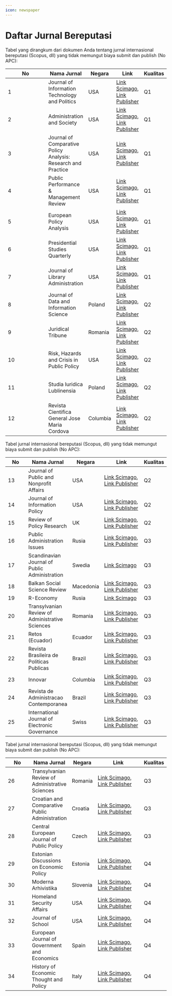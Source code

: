```yaml
---
icon: newspaper
---
```


# Daftar Jurnal Bereputasi

Tabel yang dirangkum dari dokumen Anda tentang jurnal internasional bereputasi (Scopus, dll) yang tidak memungut biaya submit dan publish (No APC):

<table><thead><tr><th width="115">No</th><th>Nama Jurnal</th><th>Negara</th><th>Link</th><th>Kualitas</th></tr></thead><tbody><tr><td>1</td><td>Journal of Information Technology and Politics</td><td>USA</td><td><a href="https://www.scimagojr.com/journalsearch.php?q=19700170417&#x26;tip=sid&#x26;clean=0">Link Scimago</a>, <a href="https://www.tandfonline.com/action/authorSubmission?show=instructions&#x26;journalCode=witp20#publication-charges">Link Publisher</a></td><td>Q1</td></tr><tr><td>2</td><td>Administration and Society</td><td>USA</td><td><a href="https://www.scimagojr.com/journalsearch.php?q=16032&#x26;tip=sid&#x26;clean=0">Link Scimago</a>, <a href="https://journals.sagepub.com/author-instructions/AAS">Link Publisher</a></td><td>Q1</td></tr><tr><td>3</td><td>Journal of Comparative Policy Analysis: Research and Practice</td><td>USA</td><td><a href="https://www.scimagojr.com/journalsearch.php?q=19700188160&#x26;tip=sid&#x26;clean=0">Link Scimago</a>, <a href="https://www.tandfonline.com/journals/fcpa20/about-this-journal#open-access">Link Publisher</a></td><td>Q1</td></tr><tr><td>4</td><td>Public Performance &#x26; Management Review</td><td>USA</td><td><a href="https://www.scimagojr.com/journalsearch.php?q=5800169457&#x26;tip=sid&#x26;clean=0">Link Scimago</a>, <a href="https://www.tandfonline.com/journals/mpmr20/about-this-journal#open-access">Link Publisher</a></td><td>Q1</td></tr><tr><td>5</td><td>European Policy Analysis</td><td>USA</td><td><a href="https://www.scimagojr.com/journalsearch.php?q=21100886407&#x26;tip=sid&#x26;clean=0">Link Scimago</a>, <a href="https://onlinelibrary.wiley.com/page/journal/23806567/homepage/forauthors.html">Link Publisher</a></td><td>Q1</td></tr><tr><td>6</td><td>Presidential Studies Quarterly</td><td>USA</td><td><a href="https://www.scimagojr.com/journalsearch.php?q=23528&#x26;tip=sid&#x26;clean=0">Link Scimago</a>, <a href="https://onlinelibrary.wiley.com/page/journal/17415705/homepage/forauthors.html">Link Publisher</a></td><td>Q1</td></tr><tr><td>7</td><td>Journal of Library Administration</td><td>USA</td><td><a href="https://www.scimagojr.com/journalsearch.php?q=4700152795&#x26;tip=sid&#x26;clean=0">Link Scimago</a>, <a href="https://www.tandfonline.com/journals/wjla20/about-this-journal#open-access">Link Publisher</a></td><td>Q1</td></tr><tr><td>8</td><td>Journal of Data and Information Science</td><td>Poland</td><td><a href="https://www.scimagojr.com/journalsearch.php?q=21100888812&#x26;tip=sid&#x26;clean=0">Link Scimago</a>, <a href="https://sciendo.com/journal/JDIS?content-tab=how-to-submit">Link Publisher</a></td><td>Q2</td></tr><tr><td>9</td><td>Juridical Tribune</td><td>Romania</td><td><a href="https://www.scimagojr.com/journalsearch.php?q=21101042128&#x26;tip=sid&#x26;clean=0">Link Scimago</a>, <a href="https://www.tribunajuridica.eu/ghidul-autorilor_en.html">Link Publisher</a></td><td>Q2</td></tr><tr><td>10</td><td>Risk, Hazards and Crisis in Public Policy</td><td>USA</td><td><a href="https://www.scimagojr.com/journalsearch.php?q=21100802686&#x26;tip=sid&#x26;clean=0">Link Scimago</a>, <a href="https://onlinelibrary.wiley.com/page/journal/19444079/homepage/forauthors.html">Link Publisher</a></td><td>Q2</td></tr><tr><td>11</td><td>Studia Iuridica Lublinensia</td><td>Poland</td><td><a href="https://www.scimagojr.com/journalsearch.php?q=21101037295&#x26;tip=sid&#x26;clean=0">Link Scimago</a>, <a href="https://journals.umcs.pl/sil/about/submissions#authorGuidelines">Link Publisher</a></td><td>Q2</td></tr><tr><td>12</td><td>Revista Cientifica General Jose Maria Cordova</td><td>Columbia</td><td><a href="https://www.scimagojr.com/journalsearch.php?q=21100996939&#x26;tip=sid&#x26;clean=0">Link Scimago</a>, <a href="https://revistacientificaesmic.com/index.php/esmic/about">Link Publisher</a></td><td>Q2</td></tr></tbody></table>

Tabel jurnal internasional bereputasi (Scopus, dll) yang tidak memungut biaya submit dan publish (No APC):

<table><thead><tr><th width="117">No</th><th>Nama Jurnal</th><th>Negara</th><th width="209">Link</th><th>Kualitas</th></tr></thead><tbody><tr><td>13</td><td>Journal of Public and Nonprofit Affairs</td><td>USA</td><td><a href="https://www.scimagojr.com/journalsearch.php?q=21100874338&#x26;tip=sid&#x26;clean=0">Link Scimago</a>, <a href="https://jpna.org/index.php/jpna/about">Link Publisher</a></td><td>Q2</td></tr><tr><td>14</td><td>Journal of Information Policy</td><td>USA</td><td><a href="https://www.scimagojr.com/journalsearch.php?q=21100872049&#x26;tip=sid&#x26;clean=0">Link Scimago</a>, <a href="https://www.psupress.org/Journals/jnls_JIP.html">Link Publisher</a></td><td>Q2</td></tr><tr><td>15</td><td>Review of Policy Research</td><td>UK</td><td><a href="https://www.scimagojr.com/journalsearch.php?q=50039&#x26;tip=sid&#x26;clean=0">Link Scimago</a>, <a href="https://onlinelibrary.wiley.com/page/journal/15411338/homepage/forauthors.html">Link Publisher</a></td><td>Q2</td></tr><tr><td>16</td><td>Public Administration Issues</td><td>Rusia</td><td><a href="https://vgmu.hse.ru/en/guidelines">Link Scimago</a>, <a href="https://vgmu.hse.ru/en/">Link Publisher</a></td><td>Q3</td></tr><tr><td>17</td><td>Scandinavian Journal of Public Administration</td><td>Swedia</td><td><a href="https://publicera.kb.se/sjpa/instructions">Link Scimago</a></td><td>Q3</td></tr><tr><td>18</td><td>Balkan Social Science Review</td><td>Macedonia</td><td><a href="https://js.ugd.edu.mk/index.php/BSSR/announcement/view/98">Link Scimago</a>, <a href="https://js.ugd.edu.mk/index.php/BSSR/index">Link Publisher</a></td><td>Q3</td></tr><tr><td>19</td><td>R-Economy</td><td>Rusia</td><td><a href="https://journals.urfu.ru/index.php/r-economy">Link Scimago</a></td><td>Q3</td></tr><tr><td>20</td><td>Transylvanian Review of Administrative Sciences</td><td>Romania</td><td><a href="https://www.scimagojr.com/journalsearch.php?q=19400158596&#x26;tip=sid&#x26;clean=0">Link Scimago</a>, <a href="https://rtsa.ro/tras/index.php/tras/pages/view/forauthors">Link Publisher</a></td><td>Q3</td></tr><tr><td>21</td><td>Retos (Ecuador)</td><td>Ecuador</td><td><a href="https://www.scimagojr.com/journalsearch.php?q=21101089124&#x26;tip=sid&#x26;clean=0">Link Scimago</a>, <a href="https://retos.ups.edu.ec/index.php/retos/">Link Publisher</a></td><td>Q3</td></tr><tr><td>22</td><td>Revista Brasileira de Politicas Publicas</td><td>Brazil</td><td><a href="https://www.scimagojr.com/journalsearch.php?q=21100824951&#x26;tip=sid&#x26;clean=0">Link Scimago</a>, <a href="https://www.publicacoesacademicas.uniceub.br/RBPP/about/editorialPolicies#openAccessPolicy">Link Publisher</a></td><td>Q3</td></tr><tr><td>23</td><td>Innovar</td><td>Columbia</td><td><a href="https://www.scimagojr.com/journalsearch.php?q=11600153630&#x26;tip=sid&#x26;clean=0">Link Scimago</a>, <a href="https://revistas.unal.edu.co/index.php/innovar/about">Link Publisher</a></td><td>Q3</td></tr><tr><td>24</td><td>Revista de Administracao Contemporanea</td><td>Brazil</td><td><a href="https://www.scimagojr.com/journalsearch.php?q=21101089574&#x26;tip=sid&#x26;clean=0">Link Scimago</a>, <a href="https://rac.anpad.org.br/index.php/rac/taxas">Link Publisher</a></td><td>Q3</td></tr><tr><td>25</td><td>International Journal of Electronic Governance</td><td>Swiss</td><td><a href="https://www.scimagojr.com/journalsearch.php?q=21100301442&#x26;tip=sid&#x26;clean=0">Link Scimago</a>, <a href="https://www.inderscience.com/jhome.php?jcode=ijeg">Link Publisher</a></td><td>Q3</td></tr></tbody></table>

Tabel jurnal internasional bereputasi (Scopus, dll) yang tidak memungut biaya submit dan publish (No APC):

<table><thead><tr><th width="119">No</th><th>Nama Jurnal</th><th>Negara</th><th width="222">Link</th><th>Kualitas</th></tr></thead><tbody><tr><td>26</td><td>Transylvanian Review of Administrative Sciences</td><td>Romania</td><td><a href="https://www.scimagojr.com/journalsearch.php?q=19400158596&#x26;tip=sid&#x26;clean=0">Link Scimago</a>, <a href="https://rtsa.ro/tras/index.php/tras/pages/view/forauthors">Link Publisher</a></td><td>Q3</td></tr><tr><td>27</td><td>Croatian and Comparative Public Administration</td><td>Croatia</td><td><a href="https://www.scimagojr.com/journalsearch.php?q=21100945716&#x26;tip=sid&#x26;clean=0">Link Scimago</a>, <a href="https://www.ccpa-journal.eu/index.php/ccpa/etichal_standards">Link Publisher</a></td><td>Q3</td></tr><tr><td>28</td><td>Central European Journal of Public Policy</td><td>Czech</td><td><a href="https://www.scimagojr.com/journalsearch.php?q=21100210921&#x26;tip=sid&#x26;clean=0">Link Scimago</a>, <a href="https://sciendo.com/journal/CEJPP">Link Publisher</a></td><td>Q3</td></tr><tr><td>29</td><td>Estonian Discussions on Economic Policy</td><td>Estonia</td><td><a href="https://www.scimagojr.com/journalsearch.php?q=21101042951&#x26;tip=sid&#x26;clean=0">Link Scimago</a>, <a href="https://ojs.utlib.ee/index.php/TPEP/about/submissions">Link Publisher</a></td><td>Q4</td></tr><tr><td>30</td><td>Moderna Arhivistika</td><td>Slovenia</td><td><a href="https://www.scimagojr.com/journalsearch.php?q=21101047909&#x26;tip=sid&#x26;clean=0">Link Scimago</a>, <a href="https://www.pokarh-mb.si/en/zaloznistvo/moderna-arhivistika">Link Publisher</a></td><td>Q4</td></tr><tr><td>31</td><td>Homeland Security Affairs</td><td>USA</td><td><a href="https://www.scimagojr.com/journalsearch.php?q=21100215947&#x26;tip=sid&#x26;clean=0">Link Scimago</a>, <a href="https://www.hsaj.org/submission-guidelines">Link Publisher</a></td><td>Q4</td></tr><tr><td>32</td><td>Journal of School</td><td>USA</td><td><a href="https://www.scimagojr.com/journalsearch.php?q=21100984845&#x26;tip=sid&#x26;clean=0">Link Scimago</a>, <a href="https://www.ojed.org/index.php/JSARD/about/submissions">Link Publisher</a></td><td>Q4</td></tr><tr><td>33</td><td>European Journal of Government and Economics</td><td>Spain</td><td><a href="https://www.scimagojr.com/journalsearch.php?q=21100444329&#x26;tip=sid&#x26;clean=0">Link Scimago</a>, <a href="https://revistas.udc.es/index.php/ejge/about">Link Publisher</a></td><td>Q4</td></tr><tr><td>34</td><td>History of Economic Thought and Policy</td><td>Italy</td><td><a href="https://www.scimagojr.com/journalsearch.php?q=21100905275&#x26;tip=sid&#x26;clean=0">Link Scimago</a>, <a href="https://www.francoangeli.it/riviste/Sommario.aspx?IDRivista=121&#x26;lingua=EN">Link Publisher</a></td><td>Q4</td></tr></tbody></table>



